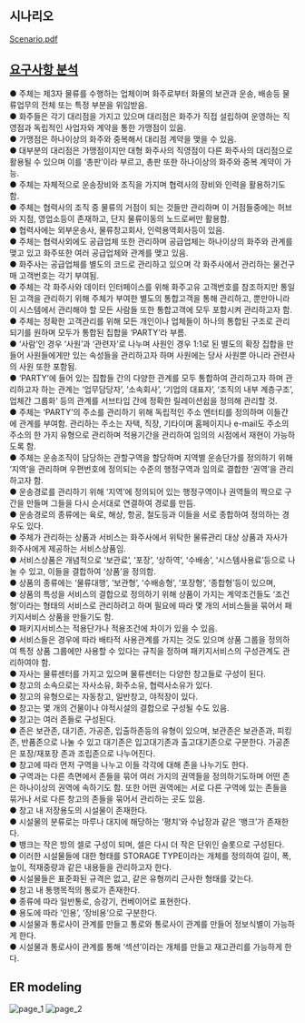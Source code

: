 ## 시나리오
[Scenario.pdf](https://github.com/tmvld97/ER_Modeling/files/7919997/Scenario.pdf)
## [요구사항 분석](https://github.com/tmvld97/ER_Modeling/tree/main/ERwin)
● 주체는 제3자 물류를 수행하는 업체이며 화주로부터 화물의 보관과 운송, 배송등 물류업무의 전체 또는 특정 부분을 위임받음.</br>
● 화주들은 각기 대리점을 가지고 있으며 대리점은 화주가 직접 설립하여 운영하는 직영점과 독립적인 사업자와 계약을 통한 가맹점이 있음.</br>
● 가맹점은 하나이상의 화주와 중복해서 대리점 계약을 맺을 수 있음.</br>
● 대부분의 대리점은 가맹점이지만 대형 화주사의 직영점이 다른 화주사의 대리점으로 활용될 수 있으며 이를 ‘총판’이라 부르고, 총판 또한 하나이상의 화주와 중복 계약이 가능.</br>
● 주체는 자체적으로 운송장비와 조직을 가지며 협력사의 장비와 인력을 활용하기도 함.</br>
● 주체는 협력사의 조직 중 물류의 거점이 되는 것들만 관리하며 이 거점들중에는 허브와 지점, 영업소등이 존재하고, 단지 물류이동의 노드로써만 활용함.</br>
● 협력사에는 외부운송사, 물류창고회사, 인력용역회사등이 있음.</br>
● 주체는 협력사외에도 공급업체 또한 관리하며 공급업체는 하나이상의 화주와 관계를 맺고 있고 화주또한 여러 공급업체와 관계를 맺고 있음.</br>
● 화주사는 공급업체를 별도의 코드로 관리하고 있으며 각 화주사에서 관리하는 물건구매 고객번호는 각기 부여됨. </br>
● 주체는 각 화주사와 데이터 인터페이스를 위해 화주고유 고객번호를 참조하지만 통일된 고객을 관리하기 위해 주체가 부여한 별도의 통합고객을 통해 관리하고, 뿐만아니라 이 시스템에서 관리해야 할 모든 사람들 또한 통합고객에 모두 포함시켜 관리하고자 함.</br>
● 주체는 정확한 고객관리를 위해 모든 개인이나 업체들이 하나의 통합된 구조로 관리되기를 원하며 모두가 통합된 집합을 ‘PARTY’라 부름.</br>
● ‘사람’인 경우 ‘사원’과 ‘관련자’로 나누며 사원인 경우 1:1로 된 별도의 확장 집합을 만들어 사원들에게만 있는 속성들을 관리하고자 하며 사원에는 당사 사원뿐 아니라 관련사의 사원 또한 포함됨.</br>
● ‘PARTY’에 들어 있는 집합들 간의 다양한 관계를 모두 통합하여 관리하고자 하며 관리하고자 하는 관계는 ‘업무담당자’, ‘소속회사’, ‘기업의 대표자’, ‘조직의 내부 계층구조’, 업체간 그룹화‘ 등의 관계를 서브타입 간에 정확한 릴레이션쉽을 정의해 관리할 것.</br>
● 주체는 ‘PARTY’의 주소를 관리하기 위해 독립적인 주소 엔터티를 정의하며 이들간에 관계를 부여함. 관리하는 주소는 자택, 직장, 기타이며 홈페이지나 e-mail도 주소의 주소의 한 가지 유형으로 관리하며 적용기간을 관리하여 임의의 시점에서 재현이 가능하도록 함.</br>
● 주체는 운송조직이 담당하는 관할구역을 할당하며 지역별 운송단가를 정의하기 위해 ‘지역’을 관리하며 우편번호에 정의되는 수준의 행정구역과 임의로 결합한 ‘권역’을 관리하고자 함.</br>
● 운송경로를 관리하기 위해 ‘지역’에 정의되어 있는 행정구역이나 권역들의 짝으로 구간을 만들며 그들을 다시 순서대로 연결하여 경로를 만듬.</br>
● 운송경로의 종류에는 육로, 해상, 항공, 철도등과 이들을 서로 종합하여 정의하는 경우도 있다.</br>
● 주체가 관리하는 상품과 서비스는 화주사에서 위탁한 물류관리 대상 상품과 자사가 화주사에게 제공하는 서비스상품임.</br>
● 서비스상품은 개념적으로 ‘보관료’, ‘포장’, ‘상하역’, ‘수배송’, ‘시스템사용료’등으로 나눌 수 있고, 이들을 결합하여 ‘상품’을 정의함.</br>
● 상품의 종류에는 ‘물류대행’, ‘보관형’, ‘수배송형’, ‘포장형’, ‘종합형’등이 있으며, </br>
● 상품의 특성을 서비스의 결합으로 정의하기 위해 상품이 가지는 계약조건들도 ‘조건형’이라는 형태의 서비스로 관리하려고 하며 필요에 따라 몇 개의 서비스들을 묶어서 패키지서비스 상품을 만들기도 함.</br>
● 패키지서비스는 적용단가나 적용조건에 차이가 있을 수 있음. </br>
● 서비스들은 경우에 따라 배타적 사용관계를 가지는 것도 있으며 상품 그룹을 정의하여 특정 상품 그룹에만 사용할 수 있다는 규칙을 정하며 패키지서비스의 구성관계도 관리하여야 함.</br>
● 자사는 물류센터를 가지고 있으며 물류센터는 다양한 창고들로 구성이 된다.</br>
● 창고의 소속으로는 자사소유, 화주소유, 협력사소유가 있다.</br>
● 창고의 유형으로는 자동창고, 일반창고, 야적장이 있다.</br>
● 창고는 몇 개의 건물이나 야적시설의 결합으로 구성될 수도 있음.</br>
● 창고는 여러 존들로 구성된다.</br>
● 존은 보관존, 대기존, 가공존, 입출하존등의 유형이 있으며, 보관존은 보관존과, 피킹존, 반품존으로 나눌 수 있고 대기존은 입고대기존과 출고대기존으로 구분한다. 가공존은 포장/재포장 존과 조립존으로 나누어진다.</br>
● 창고에 따라 먼저 구역을 나누고 이들 각각에 대해 존을 나누기도 한다.</br>
● 구역과는 다른 측면에서 존들을 묶어 여러 가지의 권역들을 정의하기도하며 어떤 존은 하나이상의 권역에 속하기도 함. 또한 어떤 권역에는 서로 다른 구역에 있는 존들을 묶거나 서로 다른 창고의 존들을 묶어서 관리하는 곳도 있음.</br>
● 창고 내 저장용도의 시설물이 존재한다.</br>
● 시설물의 분류로는 마루나 대지에 해당하는 ‘평치’와 수납장과 같은 ‘뱅크’가 존재한다.</br>
● 뱅크는 작은 방의 셀로 구성이 되며, 셀은 다시 더 작은 단위인 슬롯으로 구성된다.</br>
● 이러한 시설물들에 대한 형태를 STORAGE TYPE이라는 개체를 정의하여 길이, 폭, 높이, 적재중량과 같은 내용들을 관리하고자 한다.</br>
● 시설물들은 표준화된 규격은 없고, 같은 유형끼리 근사한 형태를 갖는다.</br>
● 창고 내 통행목적의 통로가 존재한다.</br>
● 종류에 따라 일반통로, 승강기, 컨베이어로 표현한다.</br>
● 용도에 따라 ‘인용’, ‘장비용’으로 구분한다.</br>
● 시설물과 통로사이 관계를 만들고 통로와 통로사이 관계를 만들어 정보식별이 가능하게 한다.</br>
● 시설물과 통로사이 관계를 통해 ‘섹션’이라는 개체를 만들고 재고관리를 가능하게 한다.</br>

## ER modeling
![page_1](https://user-images.githubusercontent.com/55508788/150678295-1a7fae6a-d438-481b-bc91-fc616a3bc323.png)
![page_2](https://user-images.githubusercontent.com/55508788/150678297-7f464012-90e4-467b-b7d8-7708dc215c48.png)
